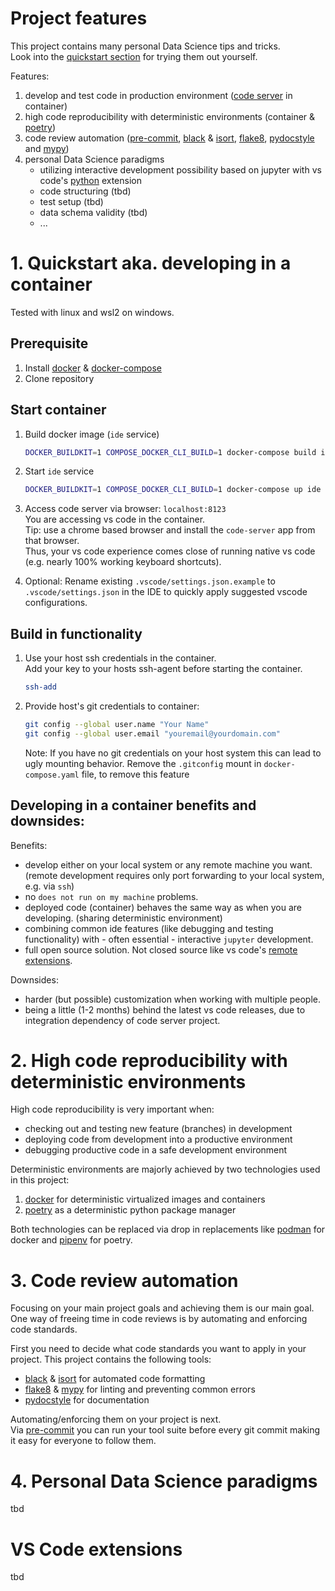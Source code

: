 # Project features
This project contains many personal Data Science tips and tricks.\
Look into the [quickstart section](#quickstart-aka-developing-in-a-container) for trying them out yourself.

Features:
1. develop and test code in production environment ([code server](https://coder.com/docs/code-server/latest) in container)
2. high code reproducibility with deterministic environments (container & [poetry](https://python-poetry.org/))
3. code review automation ([pre-commit](https://pre-commit.com/), [black](https://black.readthedocs.io/en/stable/) & [isort](https://pycqa.github.io/isort/), [flake8](https://flake8.pycqa.org/en/latest/), [pydocstyle](http://www.pydocstyle.org/en/stable/) and [mypy](http://mypy-lang.org/))
4. personal Data Science paradigms
    - utilizing interactive development possibility based on jupyter with vs code's [python](https://open-vsx.org/extension/ms-python/python) extension
    - code structuring (tbd)
    - test setup (tbd)
    - data schema validity (tbd)
    - ...

# 1. Quickstart aka. developing in a container

Tested with linux and wsl2 on windows.

## Prerequisite
1. Install [docker](https://docs.docker.com/engine/install/) & [docker-compose](https://docs.docker.com/compose/install/)
2. Clone repository

## Start container
1. Build docker image (`ide` service)
    ```bash
    DOCKER_BUILDKIT=1 COMPOSE_DOCKER_CLI_BUILD=1 docker-compose build ide
    ```

2. Start `ide` service
    ```bash
    DOCKER_BUILDKIT=1 COMPOSE_DOCKER_CLI_BUILD=1 docker-compose up ide
    ```

3. Access code server via browser: `localhost:8123`\
 You are accessing vs code in the container.\
 Tip: use a chrome based browser and install the `code-server` app from that browser.\
 Thus, your vs code experience comes close of running native vs code (e.g. nearly 100% working keyboard shortcuts).

4. Optional: Rename existing `.vscode/settings.json.example` to `.vscode/settings.json` in the IDE to quickly apply suggested vscode configurations.

## Build in functionality
1. Use your host ssh credentials in the container.\
 Add your key to your hosts ssh-agent before starting the container.
    ```bash
    ssh-add
    ```

2. Provide host's git credentials to container:
    ``` bash
    git config --global user.name "Your Name"
    git config --global user.email "youremail@yourdomain.com"
    ```
    Note: If you have no git credentials on your host system this can lead to ugly mounting behavior. Remove the `.gitconfig` mount in `docker-compose.yaml` file, to remove this feature

## Developing in a container benefits and downsides:
Benefits:
- develop either on your local system or any remote machine you want. (remote development requires only port forwarding to your local system, e.g. via `ssh`)
- no `does not run on my machine` problems.
- deployed code (container) behaves the same way as when you are developing. (sharing deterministic environment)
- combining common ide features (like debugging and testing functionality) with - often essential - interactive `jupyter` development.
- full open source solution. Not closed source like vs code's [remote extensions](https://code.visualstudio.com/docs/remote/remote-overview#_remote-development-extension-pack).

Downsides:
- harder (but possible) customization when working with multiple people.
- being a little (1-2 months) behind the latest vs code releases, due to integration dependency of code server project.

# 2. High code reproducibility with deterministic environments
High code reproducibility is very important when:
- checking out and testing new feature (branches) in development
- deploying code from development into a productive environment
- debugging productive code in a safe development environment

Deterministic environments are majorly achieved by two technologies used in this project:
1. [docker](https://www.docker.com/) for deterministic virtualized images and containers
2. [poetry](https://python-poetry.org/) as a deterministic python package manager

Both technologies can be replaced via drop in replacements like [podman](https://podman.io/) for docker and [pipenv](https://pipenv.pypa.io/en/latest/) for poetry.

# 3. Code review automation
Focusing on your main project goals and achieving them is our main goal.\
One way of freeing time in code reviews is by automating and enforcing code standards.

First you need to decide what code standards you want to apply in your project.
This project contains the following tools:
- [black](https://black.readthedocs.io/en/stable/) & [isort](https://pycqa.github.io/isort/) for automated code formatting
- [flake8](https://flake8.pycqa.org/en/latest/) & [mypy](http://mypy-lang.org/) for linting and preventing common errors
- [pydocstyle](http://www.pydocstyle.org/en/stable/) for documentation

Automating/enforcing them on your project is next.\
Via [pre-commit](https://pre-commit.com/) you can run your tool suite before every git commit making it easy for everyone to follow them.

# 4. Personal Data Science paradigms
tbd
# VS Code extensions
tbd
